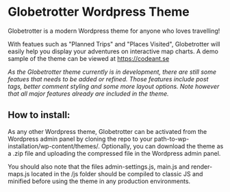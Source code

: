 # Globetrotter Wordpress Theme

Globetrotter is a modern Wordpress theme for anyone who loves travelling!

With featues such as "Planned Trips" and "Places Visited", Globetrotter will easily help you display your adventures on interactive map charts. A demo sample of the theme can be viewed at https://codeant.se

*As the Globetrotter theme currently is in development, there are still some featues that needs to be added or refined. Those features include post tags, better comment styling and some more layout options.
Note however that all major features already are included in the theme.*

## How to install:

As any other Wordpress theme, Globetrotter can be activated from the Wordpress admin panel by cloning the repo to your path-to-wp-installation/wp-content/themes/.
Optionally, you can download the theme as a .zip file and uploading the compressed file in the Wordpress admin panel.

You should also note that the files admin-settings.js, main.js and render-maps.js located in the /js folder should be compiled to classic JS and minified before using the theme in any production environments.